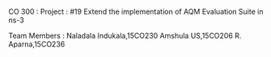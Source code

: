 CO 300 : Project : #19 Extend the implementation of AQM Evaluation Suite in ns-3

Team Members : Naladala Indukala,15CO230 Amshula US,15CO206 R. Aparna,15CO236 
